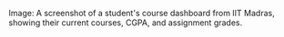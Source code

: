 Image: A screenshot of a student's course dashboard from IIT Madras, showing
their current courses, CGPA, and assignment grades.